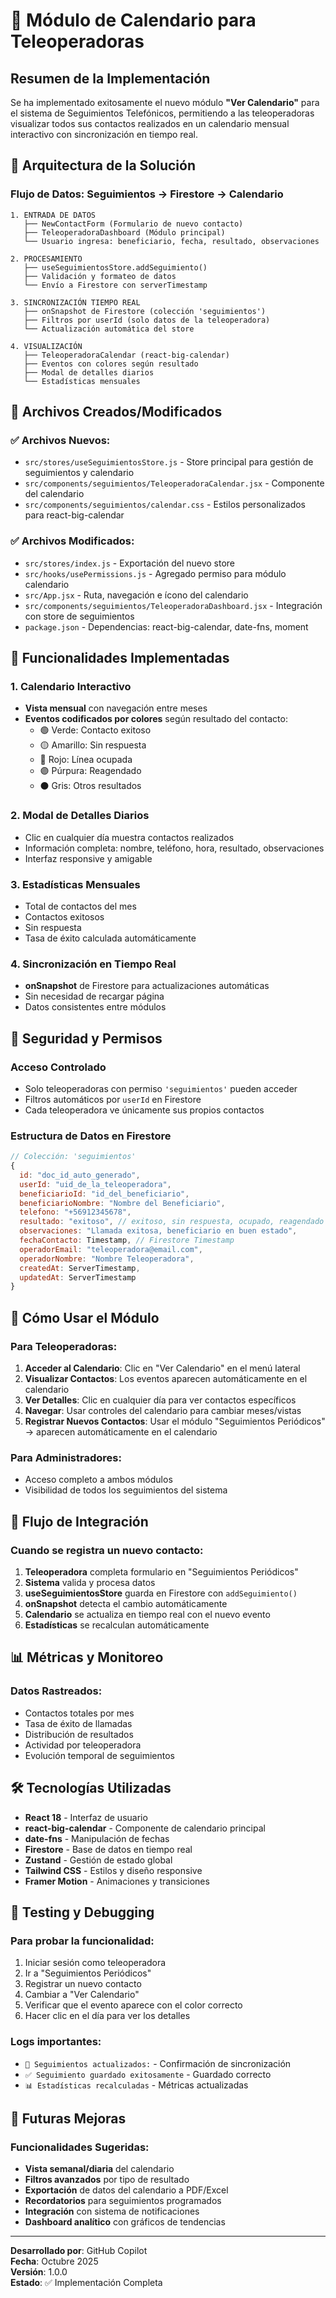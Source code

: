 # 📅 Módulo de Calendario para Teleoperadoras

## Resumen de la Implementación

Se ha implementado exitosamente el nuevo módulo **"Ver Calendario"** para el sistema de Seguimientos Telefónicos, permitiendo a las teleoperadoras visualizar todos sus contactos realizados en un calendario mensual interactivo con sincronización en tiempo real.

## 🔧 Arquitectura de la Solución

### Flujo de Datos: Seguimientos → Firestore → Calendario

```
1. ENTRADA DE DATOS
   ├── NewContactForm (Formulario de nuevo contacto)
   ├── TeleoperadoraDashboard (Módulo principal)
   └── Usuario ingresa: beneficiario, fecha, resultado, observaciones

2. PROCESAMIENTO
   ├── useSeguimientosStore.addSeguimiento()
   ├── Validación y formateo de datos
   └── Envío a Firestore con serverTimestamp

3. SINCRONIZACIÓN TIEMPO REAL
   ├── onSnapshot de Firestore (colección 'seguimientos')
   ├── Filtros por userId (solo datos de la teleoperadora)
   └── Actualización automática del store

4. VISUALIZACIÓN
   ├── TeleoperadoraCalendar (react-big-calendar)
   ├── Eventos con colores según resultado
   ├── Modal de detalles diarios
   └── Estadísticas mensuales
```

## 📁 Archivos Creados/Modificados

### ✅ Archivos Nuevos:
- `src/stores/useSeguimientosStore.js` - Store principal para gestión de seguimientos y calendario
- `src/components/seguimientos/TeleoperadoraCalendar.jsx` - Componente del calendario
- `src/components/seguimientos/calendar.css` - Estilos personalizados para react-big-calendar

### ✅ Archivos Modificados:
- `src/stores/index.js` - Exportación del nuevo store
- `src/hooks/usePermissions.js` - Agregado permiso para módulo calendario
- `src/App.jsx` - Ruta, navegación e ícono del calendario
- `src/components/seguimientos/TeleoperadoraDashboard.jsx` - Integración con store de seguimientos
- `package.json` - Dependencias: react-big-calendar, date-fns, moment

## 🎯 Funcionalidades Implementadas

### 1. Calendario Interactivo
- **Vista mensual** con navegación entre meses
- **Eventos codificados por colores** según resultado del contacto:
  - 🟢 Verde: Contacto exitoso  
  - 🟡 Amarillo: Sin respuesta  
  - 🔴 Rojo: Línea ocupada  
  - 🟣 Púrpura: Reagendado  
  - ⚫ Gris: Otros resultados  

### 2. Modal de Detalles Diarios
- Clic en cualquier día muestra contactos realizados
- Información completa: nombre, teléfono, hora, resultado, observaciones
- Interfaz responsive y amigable

### 3. Estadísticas Mensuales
- Total de contactos del mes
- Contactos exitosos
- Sin respuesta  
- Tasa de éxito calculada automáticamente

### 4. Sincronización en Tiempo Real
- **onSnapshot** de Firestore para actualizaciones automáticas
- Sin necesidad de recargar página
- Datos consistentes entre módulos

## 🔐 Seguridad y Permisos

### Acceso Controlado
- Solo teleoperadoras con permiso `'seguimientos'` pueden acceder
- Filtros automáticos por `userId` en Firestore
- Cada teleoperadora ve únicamente sus propios contactos

### Estructura de Datos en Firestore
```javascript
// Colección: 'seguimientos'
{
  id: "doc_id_auto_generado",
  userId: "uid_de_la_teleoperadora", 
  beneficiarioId: "id_del_beneficiario",
  beneficiarioNombre: "Nombre del Beneficiario",
  telefono: "+56912345678",
  resultado: "exitoso", // exitoso, sin respuesta, ocupado, reagendado
  observaciones: "Llamada exitosa, beneficiario en buen estado",
  fechaContacto: Timestamp, // Firestore Timestamp
  operadorEmail: "teleoperadora@email.com",
  operadorNombre: "Nombre Teleoperadora",
  createdAt: ServerTimestamp,
  updatedAt: ServerTimestamp
}
```

## 🚀 Cómo Usar el Módulo

### Para Teleoperadoras:
1. **Acceder al Calendario**: Clic en "Ver Calendario" en el menú lateral
2. **Visualizar Contactos**: Los eventos aparecen automáticamente en el calendario
3. **Ver Detalles**: Clic en cualquier día para ver contactos específicos
4. **Navegar**: Usar controles del calendario para cambiar meses/vistas
5. **Registrar Nuevos Contactos**: Usar el módulo "Seguimientos Periódicos" → aparecen automáticamente en el calendario

### Para Administradores:
- Acceso completo a ambos módulos
- Visibilidad de todos los seguimientos del sistema

## 🔄 Flujo de Integración

### Cuando se registra un nuevo contacto:

1. **Teleoperadora** completa formulario en "Seguimientos Periódicos"
2. **Sistema** valida y procesa datos
3. **useSeguimientosStore** guarda en Firestore con `addSeguimiento()`
4. **onSnapshot** detecta el cambio automáticamente
5. **Calendario** se actualiza en tiempo real con el nuevo evento
6. **Estadísticas** se recalculan automáticamente

## 📊 Métricas y Monitoreo

### Datos Rastreados:
- Contactos totales por mes
- Tasa de éxito de llamadas
- Distribución de resultados
- Actividad por teleoperadora
- Evolución temporal de seguimientos

## 🛠️ Tecnologías Utilizadas

- **React 18** - Interfaz de usuario
- **react-big-calendar** - Componente de calendario principal  
- **date-fns** - Manipulación de fechas
- **Firestore** - Base de datos en tiempo real
- **Zustand** - Gestión de estado global
- **Tailwind CSS** - Estilos y diseño responsive
- **Framer Motion** - Animaciones y transiciones

## 🐛 Testing y Debugging

### Para probar la funcionalidad:
1. Iniciar sesión como teleoperadora
2. Ir a "Seguimientos Periódicos" 
3. Registrar un nuevo contacto
4. Cambiar a "Ver Calendario"
5. Verificar que el evento aparece con el color correcto
6. Hacer clic en el día para ver los detalles

### Logs importantes:
- `📅 Seguimientos actualizados:` - Confirmación de sincronización
- `✅ Seguimiento guardado exitosamente` - Guardado correcto
- `📊 Estadísticas recalculadas` - Métricas actualizadas

## 🔮 Futuras Mejoras

### Funcionalidades Sugeridas:
- **Vista semanal/diaria** del calendario
- **Filtros avanzados** por tipo de resultado
- **Exportación** de datos del calendario a PDF/Excel
- **Recordatorios** para seguimientos programados
- **Integración** con sistema de notificaciones
- **Dashboard analítico** con gráficos de tendencias

---

**Desarrollado por**: GitHub Copilot  
**Fecha**: Octubre 2025  
**Versión**: 1.0.0  
**Estado**: ✅ Implementación Completa